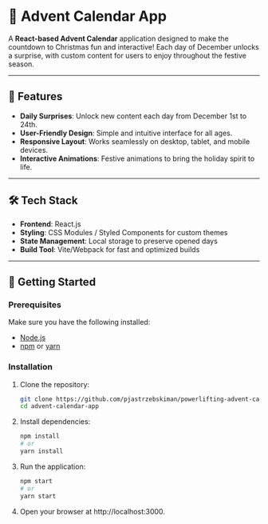 # 🎄 Advent Calendar App

A **React-based Advent Calendar** application designed to make the countdown to Christmas fun and interactive! Each day of December unlocks a surprise, with custom content for users to enjoy throughout the festive season.

---

## 🌟 Features

- **Daily Surprises**: Unlock new content each day from December 1st to 24th.  
- **User-Friendly Design**: Simple and intuitive interface for all ages.  
- **Responsive Layout**: Works seamlessly on desktop, tablet, and mobile devices.  
- **Interactive Animations**: Festive animations to bring the holiday spirit to life.  

---

## 🛠️ Tech Stack

- **Frontend**: React.js  
- **Styling**: CSS Modules / Styled Components for custom themes  
- **State Management**: Local storage to preserve opened days  
- **Build Tool**: Vite/Webpack for fast and optimized builds  

---

## 🚀 Getting Started

### Prerequisites

Make sure you have the following installed:

- [Node.js](https://nodejs.org/)  
- [npm](https://www.npmjs.com/) or [yarn](https://yarnpkg.com/)  

### Installation

1. Clone the repository:
   ```bash
   git clone https://github.com/pjastrzebskiman/powerlifting-advent-calendar.git
   cd advent-calendar-app
2. Install dependencies:
   ```bash
   npm install
   # or
   yarn install
3. Run the application:
   ```bash
   npm start
   # or
   yarn start
4. Open your browser at http://localhost:3000.
